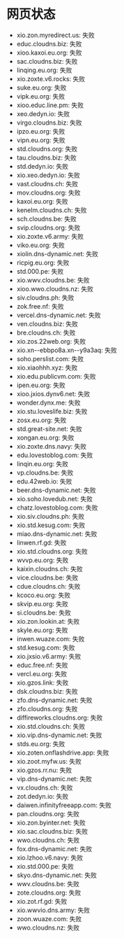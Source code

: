 # 网页状态
- xio.zon.myredirect.us: 失败
- educ.cloudns.biz: 失败
- xioo.kaxoi.eu.org: 失败
- sac.cloudns.biz: 失败
- linqing.eu.org: 失败
- xio.zoxte.v6.rocks: 失败
- suke.eu.org: 失败
- vipk.eu.org: 失败
- xioo.educ.line.pm: 失败
- xeo.dedyn.io: 失败
- virgo.cloudns.biz: 失败
- ipzo.eu.org: 失败
- vipn.eu.org: 失败
- std.cloudns.org: 失败
- tau.cloudns.biz: 失败
- std.dedyn.io: 失败
- xio.xeo.dedyn.io: 失败
- vast.cloudns.ch: 失败
- mov.cloudns.org: 失败
- kaxoi.eu.org: 失败
- kenelm.cloudns.ch: 失败
- sch.cloudns.be: 失败
- svip.cloudns.org: 失败
- xio.zoxte.v6.army: 失败
- viko.eu.org: 失败
- xiolin.dns-dynamic.net: 失败
- ricpig.eu.org: 失败
- std.000.pe: 失败
- xio.wwv.cloudns.be: 失败
- xioo.wwo.cloudns.nz: 失败
- siv.cloudns.ph: 失败
- zok.free.nf: 失败
- vercel.dns-dynamic.net: 失败
- ven.cloudns.biz: 失败
- bre.cloudns.ch: 失败
- xio.zos.22web.org: 失败
- xio.xn--ebbpo8a.xn--y9a3aq: 失败
- soho.perslist.com: 失败
- xio.xiaohhh.xyz: 失败
- xio.edu.publicvm.com: 失败
- ipen.eu.org: 失败
- xioo.jxios.dynv6.net: 失败
- wonder.dynx.me: 失败
- xio.stu.loveslife.biz: 失败
- zosx.eu.org: 失败
- std.great-site.net: 失败
- xongan.eu.org: 失败
- xio.zoxte.dns.navy: 失败
- edu.lovestoblog.com: 失败
- linqin.eu.org: 失败
- vp.cloudns.be: 失败
- edu.42web.io: 失败
- beer.dns-dynamic.net: 失败
- xio.soho.lovedub.net: 失败
- chatz.lovestoblog.com: 失败
- xio.siv.cloudns.ph: 失败
- xio.std.kesug.com: 失败
- miao.dns-dynamic.net: 失败
- linwen.rf.gd: 失败
- xio.std.cloudns.org: 失败
- wvvp.eu.org: 失败
- kaixin.cloudns.ch: 失败
- vice.cloudns.be: 失败
- cdue.cloudns.ch: 失败
- kcoco.eu.org: 失败
- skvip.eu.org: 失败
- si.cloudns.be: 失败
- xio.zon.lookin.at: 失败
- skyle.eu.org: 失败
- inwen.wuaze.com: 失败
- std.kesug.com: 失败
- xio.jxsio.v6.army: 失败
- educ.free.nf: 失败
- vercl.eu.org: 失败
- xio.gzos.link: 失败
- dsk.cloudns.biz: 失败
- zfo.dns-dynamic.net: 失败
- zfo.cloudns.org: 失败
- diffireworks.cloudns.org: 失败
- xio.std.cloudns.ch: 失败
- xio.vip.dns-dynamic.net: 失败
- stds.eu.org: 失败
- xio.zoten.onflashdrive.app: 失败
- xio.zoot.myfw.us: 失败
- xio.gzos.rr.nu: 失败
- vip.dns-dynamic.net: 失败
- vx.cloudns.ch: 失败
- zot.dedyn.io: 失败
- daiwen.infinityfreeapp.com: 失败
- pan.cloudns.org: 失败
- xio.zon.byinter.net: 失败
- xio.sac.cloudns.biz: 失败
- wwo.cloudns.ch: 失败
- fox.dns-dynamic.net: 失败
- xio.lzhoo.v6.navy: 失败
- xio.std.000.pe: 失败
- skyo.dns-dynamic.net: 失败
- wwv.cloudns.be: 失败
- zote.cloudns.org: 失败
- xio.zot.rf.gd: 失败
- xio.wwvio.dns.army: 失败
- zoon.wuaze.com: 失败
- wwo.cloudns.nz: 失败
